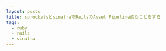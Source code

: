 ```yaml
---
layout: posts
title: sprocketsとsinatraでRailsのAsset Pipeline的なことをする
tags: 
  - ruby
  - rails
  - sinatra
---
```


